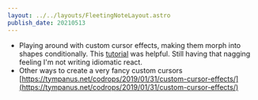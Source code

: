 ```yaml
---
layout: ../../layouts/FleetingNoteLayout.astro
publish_date: 20210513
---
```


- Playing around with custom cursor effects, making them morph into shapes conditionally. This [tutorial](https://www.youtube.com/watch?v=m5oouFzHf7w) was helpful. Still having that nagging feeling I'm not writing idiomatic react.
- Other ways to create a very fancy custom cursors [https://tympanus.net/codrops/2019/01/31/custom-cursor-effects/](https://tympanus.net/codrops/2019/01/31/custom-cursor-effects/)
